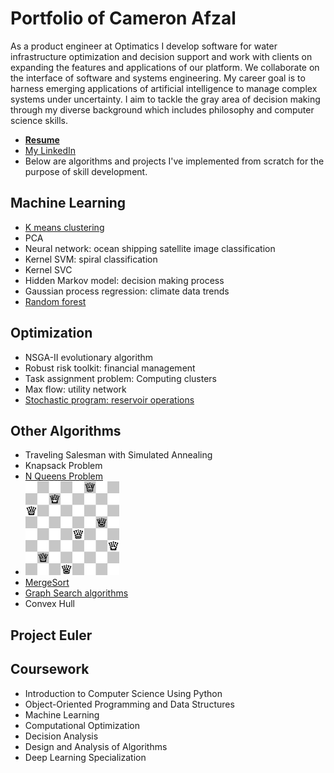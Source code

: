 # Portfolio of Cameron Afzal
As a product engineer at Optimatics I develop software for water infrastructure optimization and decision support and work with clients on expanding the features and applications of our platform. We collaborate on the interface of software and systems engineering. My career goal is to harness emerging applications of artificial intelligence to manage complex systems under uncertainty. I aim to tackle the gray area of decision making through my diverse background which includes philosophy and computer science skills.
  * <b>[Resume](https://github.com/cafzal/Portfolio/blob/master/Cameron%20Afzal%20resume%20A.pdf)</b>
  * [My LinkedIn](https://www.linkedin.com/in/cameron-afzal-26a82a62/)
  * Below are algorithms and projects I've implemented from scratch for the purpose of skill development.

## Machine Learning
 - [K means clustering](https://github.com/cafzal/Portfolio/blob/master/kMeansClustering.py)
 - PCA
 - Neural network: ocean shipping satellite image classification
 - Kernel SVM: spiral classification
 - Kernel SVC
 - Hidden Markov model: decision making process
 - Gaussian process regression: climate data trends
 - [Random forest](https://github.com/cafzal/Portfolio/blob/master/randomForest.py)
 
## Optimization
 - NSGA-II evolutionary algorithm
 - Robust risk toolkit: financial management
 - Task assignment problem: Computing clusters
 - Max flow: utility network
 - [Stochastic program: reservoir operations](https://github.com/cafzal/Portfolio/blob/master/stochasticReservoir.py)

## Other Algorithms
 - Traveling Salesman with Simulated Annealing
 - Knapsack Problem
 - [N Queens Problem](https://github.com/cafzal/Portfolio/blob/master/NQueensProblem.java)
 - <img src="https://github.com/cafzal/Portfolio/blob/master/Eight%20Queens%20Solution.png" height="150" width="150"></img>
 - [MergeSort](https://github.com/cafzal/Portfolio/blob/master/MergeSortPractice.java)
 - [Graph Search algorithms](https://github.com/cafzal/Portfolio/blob/master/GraphSearchAlgorithms.java)
 - Convex Hull
 
## Project Euler 
   
## Coursework
  * Introduction to Computer Science Using Python
  * Object-Oriented Programming and Data Structures
  * Machine Learning
  * Computational Optimization
  * Decision Analysis
  * Design and Analysis of Algorithms
  * Deep Learning Specialization
